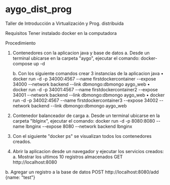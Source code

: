 # aygo_dist_prog
Taller de Introducción a Virtualización y Prog. distribuida

Requisitos 
Tener instalado docker en la computadora

Procedimiento
1. Contenedores con la aplicacion java y base de datos
   a. Desde un terminal ubicarse en la carpeta "aygo", ejecutar el comando: 
      docker-compose up -d 
      
   b. Con los siguiente comandos crear 3 instancias de la aplicacion java
    •	docker run -d -p 34000:4567 --name firstdockercontainer --expose 34000 --network backend --link dbmongo:dbmongo aygo_web
    •	docker run -d -p 34001:4567 --name firstdockercontainer2 --expose 34001 --network backend --link dbmongo:dbmongo aygo_web
    •	docker run -d -p 34002:4567 --name firstdockercontainer3 --expose 34002 --network backend --link dbmongo:dbmongo aygo_web
    
2. Contenedor balanceador de carga
   a. Desde un terminal ubicarse en la carpeta "lblginx", ejecutar el comando: 
      docker run -d -p 8080:8080 --name lbnginx --expose 8080 --network backend lbnginx

3. Con el siguiente "docker ps" se visualizan todos los contenedores creados.

4. Abrir la aplicacion desde un navegador y ejecutar los servicios creados:
  a. Mostrar los ultimos 10 registros almacenados
     GET
     http://localhost:8080
  
  b. Agregar un registro a la base de datos
     POST
     http://localhost:8080/add   {name: "test"}
